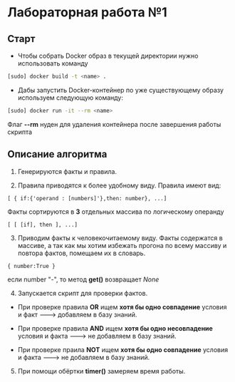 # Лабораторная работа №1
## Старт
* Чтобы собрать Docker образ в текущей директории нужно использовать команду
```bash
[sudo] docker build -t <name> .
``` 
* Дабы запустить Docker-контейнер по уже существующему образу используем следующую команду:
```bash
[sudo] docker run -it --rm <name>
```
Флаг **--rm** нуден для удаления контейнера после завершения работы скрипта

## Описание алгоритма

1. Генерируются факты и правила.

2. Правила приводятся к более удобному виду.
Правила имеют вид:
```
[ { if:{'operand : [numbers]'},then: number}, ...]
```

Факты сортируются в **3** отдельных массива по логическому операнду
```
[ [ [if], then ], ...]
```

3. Приводим факты к человекочитаемому виду. Факты содержатся в массиве, а так как мы хотим избежать прогона по всему массиву и повтора фактов, помещаем их в словарь.
```
{ number:True }
```
если number "-", то метод **get()** возвращает *None*

4. Запускается скрипт для проверки фактов. 

* При проверке правила **OR** ищем **хотя бы одно совпадение** условия и факт ---> добавляем в базу знаний. 

* При проверке правила **AND** ищем **хотя бы одно несовпадение** условия и факта ---> не добавляем в базу знаний.
 
* При проверке праила **NOT** ищем **хотя бы одно совпадение** условия и факта ---> не добавляем в базу знаний. 

5. При помощи обёртки **timer()** замеряем время работы.
